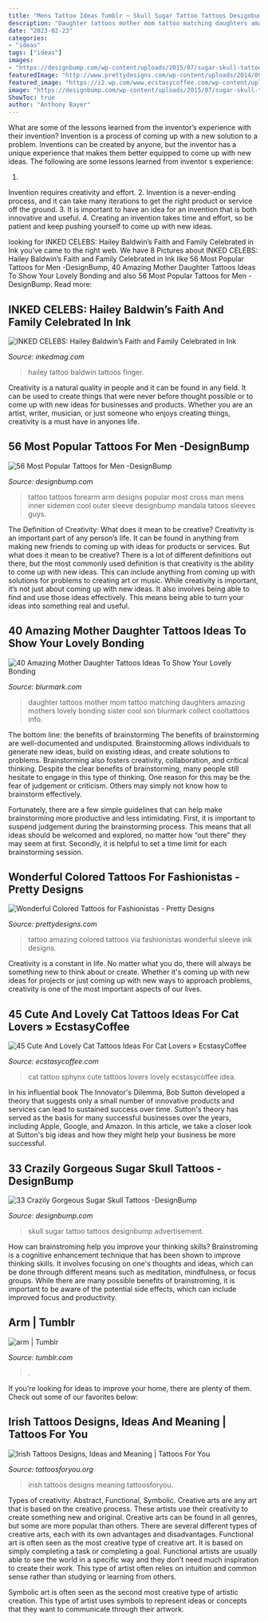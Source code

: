 ```yaml
---
title: "Mens Tattoo Ideas Tumblr ~ Skull Sugar Tattoo Tattoos Designbump Advertisement"
description: "Daughter tattoos mother mom tattoo matching daughters amazing mothers lovely bonding sister cool son blurmark collect cooltattoos info"
date: "2023-02-23"
categories:
- "ideas"
tags: ["ideas"]
images:
- "https://designbump.com/wp-content/uploads/2015/07/sugar-skull-tattoo-pictures.jpg"
featuredImage: "http://www.prettydesigns.com/wp-content/uploads/2014/09/Amazing-Colored-Tattoo-for-Men.jpg"
featured_image: "https://i2.wp.com/www.ecstasycoffee.com/wp-content/uploads/2016/09/Beautiful-sphynx-cat-tattoo-idea..jpg"
image: "https://designbump.com/wp-content/uploads/2015/07/sugar-skull-tattoo-pictures.jpg"
ShowToc: true
author: "Anthony Bayer"
---
```



What are some of the lessons learned from the inventor’s experience with their invention?
Invention is a process of coming up with a new solution to a problem. Inventions can be created by anyone, but the inventor has a unique experience that makes them better equipped to come up with new ideas. The following are some lessons learned from inventor s experience:

1. 
Invention requires creativity and effort.
2. 
Invention is a never-ending process, and it can take many iterations to get the right product or service off the ground.
3. 
It is important to have an idea for an invention that is both innovative and useful. 
4. 
Creating an invention takes time and effort, so be patient and keep pushing yourself to come up with new ideas.

	

		
looking for INKED CELEBS: Hailey Baldwin’s Faith and Family Celebrated in Ink you've came to the right web. We have 8 Pictures about INKED CELEBS: Hailey Baldwin’s Faith and Family Celebrated in Ink like 56 Most Popular Tattoos for Men -DesignBump, 40 Amazing Mother Daughter Tattoos Ideas To Show Your Lovely Bonding and also 56 Most Popular Tattoos for Men -DesignBump. Read more:
		
    
## INKED CELEBS: Hailey Baldwin’s Faith And Family Celebrated In Ink

<img loading=lazy src="https://www.inkedmag.com/.image/t_share/MTU5MDMxOTg2Mzg0MjE3NzQ5/hailey-baldwin-finger-tattoo.jpg" onerror="this.onerror=null;this.src='https://tse1.mm.bing.net/th?id=OIP.l4wcPk974CJkWLvQP2W2cQHaLZ&amp;pid=15.1';" alt="INKED CELEBS: Hailey Baldwin’s Faith and Family Celebrated in Ink">

_Source: inkedmag.com_

>hailey tattoo baldwin tattoos finger. 

	

Creativity is a natural quality in people and it can be found in any field. It can be used to create things that were never before thought possible or to come up with new ideas for businesses and products. Whether you are an artist, writer, musician, or just someone who enjoys creating things, creativity is a must have in anyones life.

    
## 56 Most Popular Tattoos For Men -DesignBump

<img loading=lazy src="https://cdn.designbump.com/wp-content/uploads/2015/10/arm-tattoo-design-for-men.jpg" onerror="this.onerror=null;this.src='https://tse1.mm.bing.net/th?id=OIP.hTzKrbWpFKEcflz6kkyeWQAAAA&amp;pid=15.1';" alt="56 Most Popular Tattoos for Men -DesignBump">

_Source: designbump.com_

>tattoo tattoos forearm arm designs popular most cross man mens inner sidemen cool outer sleeve designbump mandala tatoos sleeves guys. 

	

The Definition of Creativity: What does it mean to be creative?
Creativity is an important part of any person’s life. It can be found in anything from making new friends to coming up with ideas for products or services. But what does it mean to be creative? There is a lot of different definitions out there, but the most commonly used definition is that creativity is the ability to come up with new ideas. This can include anything from coming up with solutions for problems to creating art or music. While creativity is important, it’s not just about coming up with new ideas. It also involves being able to find and use those ideas effectively. This means being able to turn your ideas into something real and useful.

    
## 40 Amazing Mother Daughter Tattoos Ideas To Show Your Lovely Bonding

<img loading=lazy src="http://www.blurmark.com/wp-content/uploads/2017/03/Mother-Daughter-Tattoo-Design-28.jpg" onerror="this.onerror=null;this.src='https://tse1.mm.bing.net/th?id=OIP.GlmQ93tcmUF1Pz2j3d4O1QHaNM&amp;pid=15.1';" alt="40 Amazing Mother Daughter Tattoos Ideas To Show Your Lovely Bonding">

_Source: blurmark.com_

>daughter tattoos mother mom tattoo matching daughters amazing mothers lovely bonding sister cool son blurmark collect cooltattoos info. 

	

The bottom line: the benefits of brainstorming
The benefits of brainstorming are well-documented and undisputed. Brainstorming allows individuals to generate new ideas, build on existing ideas, and create solutions to problems. Brainstorming also fosters creativity, collaboration, and critical thinking.
Despite the clear benefits of brainstorming, many people still hesitate to engage in this type of thinking. One reason for this may be the fear of judgement or criticism. Others may simply not know how to brainstorm effectively.

Fortunately, there are a few simple guidelines that can help make brainstorming more productive and less intimidating. First, it is important to suspend judgement during the brainstorming process. This means that all ideas should be welcomed and explored, no matter how “out there” they may seem at first. Secondly, it is helpful to set a time limit for each brainstorming session.

    
## Wonderful Colored Tattoos For Fashionistas - Pretty Designs

<img loading=lazy src="http://www.prettydesigns.com/wp-content/uploads/2014/09/Amazing-Colored-Tattoo-for-Men.jpg" onerror="this.onerror=null;this.src='https://tse4.mm.bing.net/th?id=OIP.ZZtABqboai9zkmCt3_UYDwHaNO&amp;pid=15.1';" alt="Wonderful Colored Tattoos for Fashionistas - Pretty Designs">

_Source: prettydesigns.com_

>tattoo amazing colored tattoos via fashionistas wonderful sleeve ink designs. 

	

Creativity is a constant in life. No matter what you do, there will always be something new to think about or create. Whether it's coming up with new ideas for projects or just coming up with new ways to approach problems, creativity is one of the most important aspects of our lives.

    
## 45 Cute And Lovely Cat Tattoos Ideas For Cat Lovers » EcstasyCoffee

<img loading=lazy src="https://i2.wp.com/www.ecstasycoffee.com/wp-content/uploads/2016/09/Beautiful-sphynx-cat-tattoo-idea..jpg" onerror="this.onerror=null;this.src='https://tse1.mm.bing.net/th?id=OIP.9w7Vd95IuR-JElZdrNzGzwAAAA&amp;pid=15.1';" alt="45 Cute And Lovely Cat Tattoos Ideas For Cat Lovers » EcstasyCoffee">

_Source: ecstasycoffee.com_

>cat tattoo sphynx cute tattoos lovers lovely ecstasycoffee idea. 

	

In his influential book The Innovator's Dilemma, Bob Sutton developed a theory that suggests only a small number of innovative products and services can lead to sustained success over time. Sutton's theory has served as the basis for many successful businesses over the years, including Apple, Google, and Amazon. In this article, we take a closer look at Sutton's big ideas and how they might help your business be more successful.

    
## 33 Crazily Gorgeous Sugar Skull Tattoos -DesignBump

<img loading=lazy src="https://designbump.com/wp-content/uploads/2015/07/sugar-skull-tattoo-pictures.jpg" onerror="this.onerror=null;this.src='https://tse3.mm.bing.net/th?id=OIP.wiczE-L3AW1Gkp_mXZ947AHaMG&amp;pid=15.1';" alt="33 Crazily Gorgeous Sugar Skull Tattoos -DesignBump">

_Source: designbump.com_

>skull sugar tattoo tattoos designbump advertisement. 

	

How can brainstroming help you improve your thinking skills?
Brainstroming is a cognitive enhancement technique that has been shown to improve thinking skills. It involves focusing on one's thoughts and ideas, which can be done through different means such as meditation, mindfulness, or focus groups. While there are many possible benefits of brainstroming, it is important to be aware of the potential side effects, which can include improved focus and productivity.

    
## Arm | Tumblr

<img loading=lazy src="https://68.media.tumblr.com/3330b580918fb9360af2e2b33e71c04f/tumblr_oolmyuM21Y1ve657ko2_500.jpg" onerror="this.onerror=null;this.src='https://tse4.mm.bing.net/th?id=OIP.eFH2qutZCAkBbikoVPXchQHaJ4&amp;pid=15.1';" alt="arm | Tumblr">

_Source: tumblr.com_

>. 

	

If you're looking for ideas to improve your home, there are plenty of them. Check out some of our favorites below: 

    
## Irish Tattoos Designs, Ideas And Meaning | Tattoos For You

<img loading=lazy src="http://www.tattoosforyou.org/wp-content/uploads/2013/09/Irish-Tattoos.jpg" onerror="this.onerror=null;this.src='https://tse2.mm.bing.net/th?id=OIP.g3j0J4SO1eTzMo4AS47E-AHaJ4&amp;pid=15.1';" alt="Irish Tattoos Designs, Ideas and Meaning | Tattoos For You">

_Source: tattoosforyou.org_

>irish tattoos designs meaning tattoosforyou. 

	

Types of creativity: Abstract, Functional, Symbolic.
Creative arts are any art that is based on the creative process. These artists use their creativity to create something new and original. Creative arts can be found in all genres, but some are more popular than others. There are several different types of creative arts, each with its own advantages and disadvantages.
Functional art is often seen as the most creative type of creative art. It is based on simply completing a task or completing a goal. Functional artists are usually able to see the world in a specific way and they don’t need much inspiration to create their work. This type of artist often relies on intuition and common sense rather than studying or learning from others.

 Symbolic art is often seen as the second most creative type of artistic creation. This type of artist uses symbols to represent ideas or concepts that they want to communicate through their artwork.

